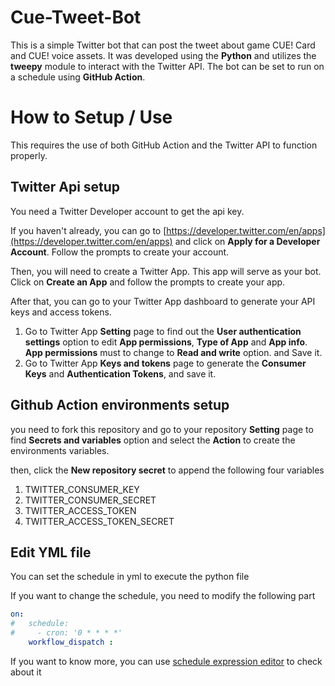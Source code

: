 # Cue-Tweet-Bot
This is a simple Twitter bot that can post the tweet about game CUE! Card and CUE! voice assets. 
It was developed using the **Python** and utilizes the **tweepy** module to interact with the Twitter API. 
The bot can be set to run on a schedule using **GitHub Action**.

# How to Setup / Use
This requires the use of both GitHub Action and the Twitter API to function properly.

## Twitter Api setup
You need a Twitter Developer account to get the api key.

If you haven't already, you can go to [https://developer.twitter.com/en/apps](https://developer.twitter.com/en/apps)  and click on **Apply for a  Developer Account**. Follow the prompts to create your account.

Then, you will need to create a Twitter App. This app will serve as your bot. Click on **Create an App** and follow the prompts to create your app.

After that, you can go to your Twitter App dashboard to generate your API keys and access tokens. 
1. Go to Twitter App **Setting** page to find out the  **User authentication settings** option to edit **App permissions**, **Type of App** and  **App info**. **App permissions** must to change to **Read and write** option. and Save it.
2. Go to Twitter App **Keys and tokens** page to generate the **Consumer Keys** and  **Authentication Tokens**, and save it.

## Github Action environments setup

you need to fork this repository and go to your repository **Setting** page to find **Secrets and variables** option and select the **Action** to create the environments variables.

then, click the **New repository secret** to append the following four variables
1. TWITTER_CONSUMER_KEY 
2. TWITTER_CONSUMER_SECRET 
3. TWITTER_ACCESS_TOKEN 
4. TWITTER_ACCESS_TOKEN_SECRET 

## Edit YML file 
You can set the schedule in yml to execute the python file

If you want to change the schedule, you need to modify the following part
```yml
on:
#   schedule:
#     - cron: '0 * * * *'
    workflow_dispatch :
```
If you want to know more, you can use [ schedule expression editor](https://crontab.guru/) to check about it

#
